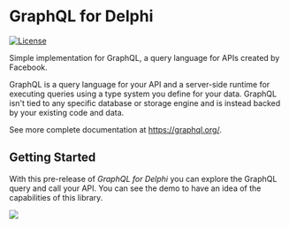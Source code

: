 # GraphQL for Delphi

[![License](https://img.shields.io/badge/License-Apache%202.0-yellowgreen.svg)](https://opensource.org/licenses/Apache-2.0)

Simple implementation for GraphQL, a query language for APIs created by Facebook.

GraphQL is a query language for your API and a server-side runtime for executing queries using a type system you define for your data. GraphQL isn't tied to any specific database or storage engine and is instead backed by your existing code and data.

See more complete documentation at https://graphql.org/.

## Getting Started

With this pre-release of *GraphQL for Delphi* you can explore the GraphQL query and call your API. You can see the demo to have an idea of the capabilities of this library.

![](https://raw.githubusercontent.com/wiki/lminuti/graphql/demo1.png)